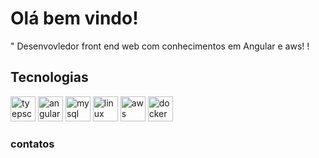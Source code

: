 <div align="left">
  <h1>Olá bem vindo!</h1>
  <p>" Desenvovledor front end web  com conhecimentos em Angular e aws!  !</p>
</div>

<div>
    <h2>Tecnologias</h2>
      <img  src="https://cdn.jsdelivr.net/gh/devicons/devicon@latest/icons/java/java-original.svg" title="tyepscript" widht="40px" height="40px" />
      <img  src="https://cdn.jsdelivr.net/gh/devicons/devicon@latest/icons/angular/angular-original.svg" title="angular" widht="40px" height="40px" />
     <img  src="https://cdn.jsdelivr.net/gh/devicons/devicon@latest/icons/mysql/mysql-original.svg" title="mysql" widht="40px" height="40px" />
     <img  src="https://cdn.jsdelivr.net/gh/devicons/devicon@latest/icons/linux/linux-original.svg" title="linux" widht="40px" height="40px" />
     <img src="https://cdn.jsdelivr.net/gh/devicons/devicon@latest/icons/amazonwebservices/amazonwebservices-plain-wordmark.svg" title="aws" widht="40px" height="40px" />
       <img src="https://cdn.jsdelivr.net/gh/devicons/devicon@latest/icons/docker/docker-plain-wordmark.svg" title="docker" widht="40px" height="40px" />

</div>

<div>
  <h3>contatos</h3>
  
</div>
